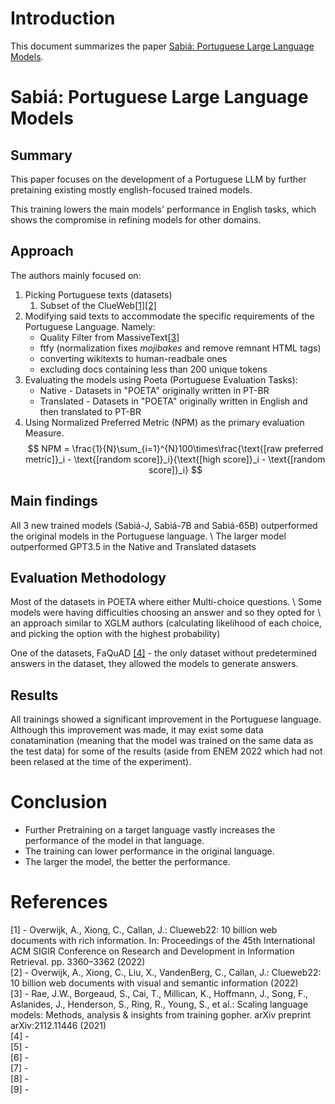 # Introduction

This document summarizes the paper [Sabiá: Portuguese Large Language Models](https://export.arxiv.org/pdf/2304.07880v4.pdf).

# Sabiá: Portuguese Large Language Models

## Summary
This paper focuses on the development of a Portuguese LLM by further pretaining existing mostly english-focused trained models.

This training lowers the main models' performance in English tasks, which shows the compromise in refining models for other domains.


## Approach

The authors mainly focused on:
1. Picking Portuguese texts (datasets)
    1. Subset of the ClueWeb[\[1\]](#reference-1)[\[2\]](#reference-2)
1. Modifying said texts to accommodate the specific requirements of the Portuguese Language. Namely:
    - Quality Filter from MassiveText[\[3\]](#reference-3)
    - ftfy (normalization fixes *mojibakes* and remove remnant HTML tags)
    - converting wikitexts to human-readbale ones
    - excluding docs containing less than 200 unique tokens
1. Evaluating the models using Poeta (Portuguese Evaluation Tasks):
    - Native - Datasets in "POETA" originally written in PT-BR
    - Translated - Datasets in "POETA" originally written in English and then translated to PT-BR
1. Using Normalized Preferred Metric (NPM) as the primary evaluation Measure.
$$ NPM = \frac{1}{N}\sum_{i=1}^{N}100\times\frac{\text{[raw preferred metric]}_i - \text{[random score]}_i}{\text{[high score]}_i - \text{[random score]}_i} $$

## Main findings

All 3 new trained models (Sabiá-J, Sabiá-7B and Sabiá-65B) outperformed the original models in the Portuguese language. \ 
The larger model outperformed GPT3.5 in the Native and Translated datasets

## Evaluation Methodology

Most of the datasets in POETA where either Multi-choice questions. \ 
Some models were having difficulties choosing an answer and so they opted for \ 
an approach similar to XGLM authors (calculating likelihood of each choice, and picking the option with the highest probability)

One of the datasets, FaQuAD [\[4\]](#reference-4) - the only dataset without predetermined answers in the dataset, they allowed the models to generate answers.

## Results

All trainings showed a significant improvement in the Portuguese language. \
Although this improvement was made, it may exist some data conatamination (meaning that the model was trained on the same data as the test data) for some of the results (aside from ENEM 2022 which had not been relased at the time of the experiment).

# Conclusion

- Further Pretraining on a target language vastly increases the performance of the model in that language.
- The training can lower performance in the original language.
- The larger the model, the better the performance.

# References
<span id="reference-1">[1] - Overwijk, A., Xiong, C., Callan, J.: Clueweb22: 10 billion web documents with rich information. In: Proceedings of the 45th International ACM SIGIR Conference on Research and Development in Information Retrieval. pp. 3360–3362 (2022)</span><br>
<span id="reference-2">[2] - Overwijk, A., Xiong, C., Liu, X., VandenBerg, C., Callan, J.: Clueweb22: 10 billion web documents with visual and semantic information (2022)</span><br>
<span id="reference-3">[3] - Rae, J.W., Borgeaud, S., Cai, T., Millican, K., Hoffmann, J., Song, F., Aslanides, J., Henderson, S., Ring, R., Young, S., et al.: Scaling language models: Methods, analysis & insights from training gopher. arXiv preprint arXiv:2112.11446 (2021)</span><br>
<span id="reference-4">[4] - </span><br>
<span id="reference-5">[5] - </span><br>
<span id="reference-6">[6] - </span><br>
<span id="reference-7">[7] - </span><br>
<span id="reference-8">[8] - </span><br>
<span id="reference-9">[9] - </span><br>